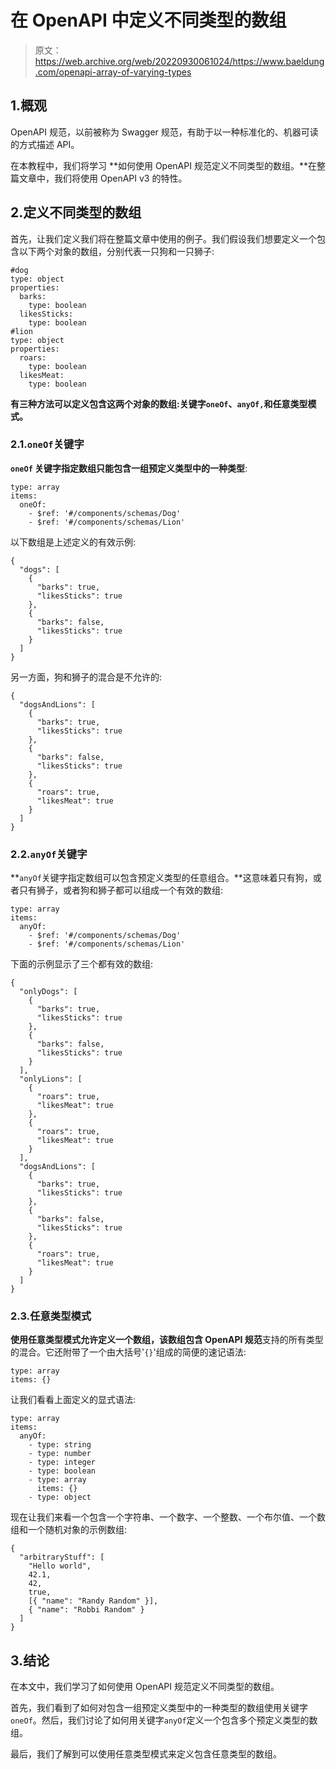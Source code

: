 # 在 OpenAPI 中定义不同类型的数组

> 原文：<https://web.archive.org/web/20220930061024/https://www.baeldung.com/openapi-array-of-varying-types>

## 1.概观

OpenAPI 规范，以前被称为 Swagger 规范，有助于以一种标准化的、机器可读的方式描述 API。

在本教程中，我们将学习 **如何使用 OpenAPI 规范定义不同类型的数组。**在整篇文章中，我们将使用 OpenAPI v3 的特性。

## 2.定义不同类型的数组

首先，让我们定义我们将在整篇文章中使用的例子。我们假设我们想要定义一个包含以下两个对象的数组，分别代表一只狗和一只狮子:

```
#dog
type: object
properties:
  barks:
    type: boolean
  likesSticks:
    type: boolean
#lion
type: object
properties:
  roars:
    type: boolean
  likesMeat:
    type: boolean
```

**有三种方法可以定义包含这两个对象的数组:关键字`oneOf`、`anyOf,`和任意类型模式。**

### 2.1.`oneOf`关键字

**`oneOf` 关键字指定数组只能包含一组预定义类型中的一种类型**:

```
type: array
items:
  oneOf:
    - $ref: '#/components/schemas/Dog'
    - $ref: '#/components/schemas/Lion'
```

以下数组是上述定义的有效示例:

```
{
  "dogs": [
    {
      "barks": true,
      "likesSticks": true
    },
    {
      "barks": false,
      "likesSticks": true
    }
  ]
}
```

另一方面，狗和狮子的混合是不允许的:

```
{
  "dogsAndLions": [
    {
      "barks": true,
      "likesSticks": true
    },
    {
      "barks": false,
      "likesSticks": true
    },
    {
      "roars": true,
      "likesMeat": true
    }
  ]
}
```

### 2.2.`anyOf`关键字

**`anyOf`关键字指定数组可以包含预定义类型的任意组合。**这意味着只有狗，或者只有狮子，或者狗和狮子都可以组成一个有效的数组:

```
type: array
items:
  anyOf:
    - $ref: '#/components/schemas/Dog'
    - $ref: '#/components/schemas/Lion'
```

下面的示例显示了三个都有效的数组:

```
{
  "onlyDogs": [
    {
      "barks": true,
      "likesSticks": true
    },
    {
      "barks": false,
      "likesSticks": true
    }
  ],
  "onlyLions": [
    {
      "roars": true,
      "likesMeat": true
    },
    {
      "roars": true,
      "likesMeat": true
    }
  ],
  "dogsAndLions": [
    {
      "barks": true,
      "likesSticks": true
    },
    {
      "barks": false,
      "likesSticks": true
    },
    {
      "roars": true,
      "likesMeat": true
    }
  ]
} 
```

### 2.3.任意类型模式

**使用任意类型模式允许定义一个数组，该数组包含 OpenAPI 规范**支持的所有类型的混合。它还附带了一个由大括号'`{}`'组成的简便的速记语法:

```
type: array
items: {}
```

让我们看看上面定义的显式语法:

```
type: array
items:
  anyOf:
    - type: string
    - type: number
    - type: integer
    - type: boolean
    - type: array
      items: {}
    - type: object
```

现在让我们来看一个包含一个字符串、一个数字、一个整数、一个布尔值、一个数组和一个随机对象的示例数组:

```
{
  "arbitraryStuff": [
    "Hello world",
    42.1,
    42,
    true,
    [{ "name": "Randy Random" }],
    { "name": "Robbi Random" }
  ]
}
```

## 3.结论

在本文中，我们学习了如何使用 OpenAPI 规范定义不同类型的数组。

首先，我们看到了如何对包含一组预定义类型中的一种类型的数组使用关键字`oneOf`。然后，我们讨论了如何用关键字`anyOf`定义一个包含多个预定义类型的数组。

最后，我们了解到可以使用任意类型模式来定义包含任意类型的数组。